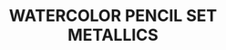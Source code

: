 ---
layout: product
title: "WATERCOLOR PENCIL SET METALLICS"
price: "750" 
desc: "Set drvenih bojica"
img_path: "/assets/img/AK10046.webp"
brand: "AK"
available: false
special_offer: false
new: false
soon: false
cat: "060000"
subcat: "060200"
subsubcat: "00"
sifra: "AK10046"
popular: false
spec: false
---